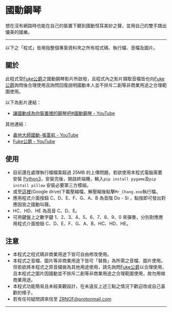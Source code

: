# 國動鋼琴

想在沒有網路時也能在自己的裝置下聽到國動悅耳美妙之聲，並用自己的雙手譜出優美的國樂。

---

以下之「程式」皆用指整個專案資料夾之所有程式碼、執行檔、音檔及圖片。

## 關於

此程式受[Fuke公爵](https://www.youtube.com/channel/UCypX-oXfJgIYyuzjVdk0Gpg)之國動鋼琴影片所啟發，且程式內之影片擷取音檔皆也向[Fuke公爵](https://www.youtube.com/channel/UCypX-oXfJgIYyuzjVdk0Gpg)詢問後合理使用且詢問回復說明國動本人並不排斥二創等非商業用途之合理範圍使用。

以下為影片連結：
* [讓國動成為你裝置裡的鋼琴吧#國動鋼琴 - YouTube](https://www.youtube.com/watch?v=vx8Uq9x5HUA&t=6s)

其他連結：
* [鼻地大師國動-張葦航 - YouTube](https://www.youtube.com/channel/UCzJ_FzSb4feYyQEUDoVktUQ)
* [Fuke公爵 - YouTube](https://www.youtube.com/channel/UCypX-oXfJgIYyuzjVdk0Gpg)

## 使用

* 目前還在處理執行檔檔案超過 25MB 的上傳問題，若欲使用本程式電腦需要安裝 [Python3](https://www.python.org/downloads/)，安裝完後，開啟終端機，輸入`pip install pygame`及`pip install pillow` 安裝必要第三方模組。
* 或至[這裡](https://drive.google.com/file/d/1eMywBxeR46jSQJciwtiokM2YkzSQ7EdL/view?usp=sharing)(Google drive)下載壓縮檔，解壓縮後點擊`Mr_Chang.exe`執行檔。
* 應用程式介面按鈕 C、D、E、F、G、A、B 為音階 Do - Si ，點按即可發出對應因皆之國動叫聲。
* HC、HD、HE 為高音 C、D、E。
* 可用鍵盤上之數字鍵 1、2、3、4、5、6、7、8、9、0 來彈奏，分別對應應用程式介面按鈕 C、D、E、F、G、A、B、HC、HD、HE。

## 注意

* 本程式之程式碼非商業用途下皆可自由修改使用。
* 本程式之音檔、圖片等非商業用途下皆可「替換」為所需之音檔、圖片使用。但若欲將本程式之原音檔做為其他用途使用，請先詢問[Fuke公爵](https://www.youtube.com/channel/UCypX-oXfJgIYyuzjVdk0Gpg)以合理使用，且本程式之圖片因國動並不排斥二創等非商業用途之合理範圍使用，故勿用做商業用途。
* 本程式功能簡易且未經美觀設計，在未違反上述三點之情況下歡迎改成自己喜歡的樣子。
* 若有任何疑問請來信至 ZRNOF@protonmail.com

---
